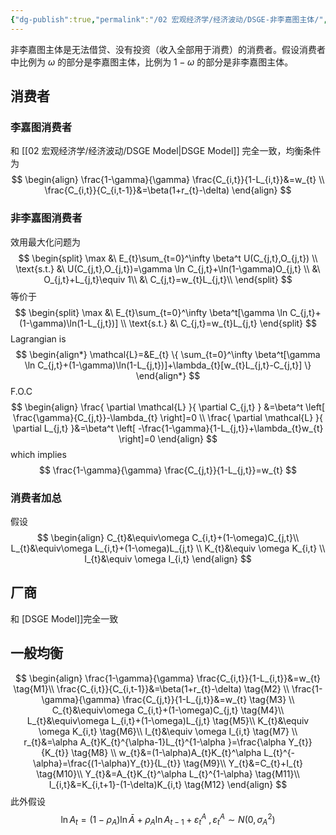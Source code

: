 ```yaml
---
{"dg-publish":true,"permalink":"/02 宏观经济学/经济波动/DSGE-非李嘉图主体/","created":"2023-06-18T16:33:13.662+08:00","updated":"2024-03-31T20:29:17.966+08:00"}
---
```


非李嘉图主体是无法借贷、没有投资（收入全部用于消费）的消费者。假设消费者中比例为 $\omega$ 的部分是李嘉图主体，比例为 $1-\omega$ 的部分是非李嘉图主体。

## 消费者

### 李嘉图消费者
和 [[02 宏观经济学/经济波动/DSGE Model\|DSGE Model]] 完全一致，均衡条件为
$$
\begin{align}
\frac{1-\gamma}{\gamma} \frac{C_{i,t}}{1-L_{i,t}}&=w_{t} \\
\frac{C_{i,t}}{C_{i,t-1}}&=\beta(1+r_{t}-\delta)
\end{align}
$$
### 非李嘉图消费者
效用最大化问题为
$$
\begin{split}
\max &\ E_{t}\sum_{t=0}^\infty \beta^t U(C_{j,t},O_{j,t}) \\
\text{s.t.} &\ U(C_{j,t},O_{j,t})=\gamma \ln C_{j,t}+\ln(1-\gamma)O_{j,t} \\
&\ O_{j,t}+L_{j,t}\equiv 1\\
&\ C_{j,t}=w_{t}L_{j,t}\\
\end{split}
$$
等价于
$$
\begin{split}
\max &\ E_{t}\sum_{t=0}^\infty \beta^t[\gamma \ln C_{j,t}+(1-\gamma)\ln(1-L_{j,t})] \\
\text{s.t.} &\ C_{j,t}=w_{t}L_{j,t}
\end{split}
$$
Lagrangian is
$$
\begin{align*}
\mathcal{L}=&E_{t} \{ \sum_{t=0}^\infty \beta^t[\gamma \ln C_{j,t}+(1-\gamma)\ln(1-L_{j,t})]+\lambda_{t}[w_{t}L_{j,t}-C_{j,t}] \} 
\end{align*}
$$
F.O.C
$$
\begin{align}
\frac{ \partial \mathcal{L} }{ \partial C_{j,t} } &=\beta^t \left[ \frac{\gamma}{C_{j,t}}-\lambda_{t} \right]=0 \\
\frac{ \partial \mathcal{L} }{ \partial L_{j,t} }&=\beta^t \left[ -\frac{1-\gamma}{1-L_{j,t}}+\lambda_{t}w_{t} \right]=0
\end{align}
$$
which implies
$$
\frac{1-\gamma}{\gamma} \frac{C_{j,t}}{1-L_{j,t}}=w_{t}
$$
### 消费者加总
假设
$$
\begin{align}
C_{t}&\equiv\omega C_{i,t}+(1-\omega)C_{j,t}\\
L_{t}&\equiv\omega L_{i,t}+(1-\omega)L_{j,t} \\
K_{t}&\equiv \omega K_{i,t} \\
I_{t}&\equiv \omega I_{i,t}
\end{align}
$$
## 厂商

和 [DSGE Model]]完全一致

## 一般均衡

$$
\begin{align}
\frac{1-\gamma}{\gamma} \frac{C_{i,t}}{1-L_{i,t}}&=w_{t} \tag{M1}\\
\frac{C_{i,t}}{C_{i,t-1}}&=\beta(1+r_{t}-\delta) \tag{M2} \\
\frac{1-\gamma}{\gamma} \frac{C_{j,t}}{1-L_{j,t}}&=w_{t} \tag{M3} \\
C_{t}&\equiv\omega C_{i,t}+(1-\omega)C_{j,t} \tag{M4}\\
L_{t}&\equiv\omega L_{i,t}+(1-\omega)L_{j,t} \tag{M5}\\
K_{t}&\equiv \omega K_{i,t} \tag{M6}\\
I_{t}&\equiv \omega I_{i,t} \tag{M7} \\
r_{t}&=\alpha A_{t}K_{t}^{\alpha-1}L_{t}^{1-\alpha }=\frac{\alpha Y_{t}}{K_{t}} \tag{M8} \\
w_{t}&=(1-\alpha)A_{t}K_{t}^\alpha L_{t}^{-\alpha}=\frac{(1-\alpha)Y_{t}}{L_{t}} \tag{M9}\\
Y_{t}&=C_{t}+I_{t} \tag{M10}\\
Y_{t}&=A_{t}K_{t}^\alpha L_{t}^{1-\alpha} \tag{M11}\\
I_{i,t}&=K_{i,t+1}-(1-\delta)K_{i,t} \tag{M12}
\end{align}
$$
此外假设
$$
\ln A_{t}=(1-\rho_{A})\ln \bar{A}+\rho_{A}\ln A_{t-1}+\varepsilon_{t}^A\ ,\varepsilon_{t}^A\sim N(0,\sigma_{A}^{2})
$$